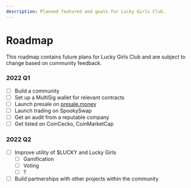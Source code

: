 ```yaml
---
description: Planned featured and goals for Lucky Girls Club.
---
```


# Roadmap

This roadmap contains future plans for Lucky Girls Club and are subject to change based on community feedback.

### 2022 Q1

* [ ] Build a community
* [ ] Set up a MultiSig wallet for relevant contracts
* [ ] Launch presale on [presale.money](https://presale.money)
* [ ] Launch trading on SpookySwap
* [ ] Get an audit from a reputable company
* [ ] Get listed on CoinCecko, CoinMarketCap

### 2022 Q2

* [ ] Improve utility of $LUCKY and Lucky Girls
  * [ ] Gamification
  * [ ] Voting
  * [ ] ?
* [ ] Build partnerships with other projects within the community
